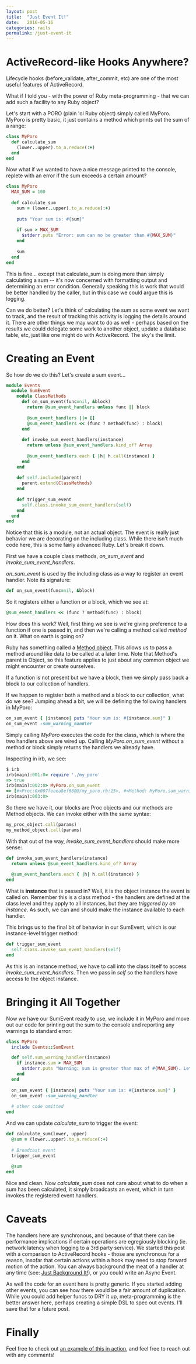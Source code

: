 ```yaml
---
layout: post
title:  "Just Event It!"
date:   2016-05-16
categories: rails
permalink: /just-event-it
---
```


# ActiveRecord-like Hooks Anywhere? 

Lifecycle hooks (before_validate, after_commit, etc) are one of the most useful features of ActiveRecord.

What if I told you - with the power of Ruby meta-programming - that we can add such a facility to any Ruby object?

Let's start with a PORO (plain 'ol Ruby object) simply called MyPoro.  MyPoro is pretty basic, it just contains a method which prints out the sum of a range:

```ruby
class MyPoro
  def calculate_sum
    (lower..upper).to_a.reduce(:+)
  end
end
```

Now what if we wanted to have a nice message printed to the console, replete with an error if the sum exceeds a certain amount?


```ruby
class MyPoro
  MAX_SUM = 100
  
  def calculate_sum
    sum = (lower..upper).to_a.reduce(:+)
    
    puts "Your sum is: #{sum}"
    
    if sum > MAX_SUM
      $stderr.puts "Error: sum can no be greater than #{MAX_SUM}"
    end
    
    sum
  end
end
```

This is fine... except that calculate_sum is doing more than simply calculating a sum -- it's now concerned with formatting output and determining an error condition. Generally speaking this is work that would be better handled by the caller, but in this case we could argue this is logging.

Can we do better?  Let's think of calculating the sum as some event we want to track, and the result of tracking this activity is logging the details around it.  There are other things we may want to do as well - perhaps based on the results we could delegate some work to another object, update a database table, etc, just like one might do with ActiveRecord.  The sky's the limit.

# Creating an Event

So how do we do this?  Let's create a sum event...

```ruby 
module Events
  module SumEvent
    module ClassMethods
      def on_sum_event(func=nil, &block)
        return @sum_event_handlers unless func || block
          
        @sum_event_handlers ||= []
        @sum_event_handlers << (func ? method(func) : block)
      end
      
      def invoke_sum_event_handlers(instance)
        return unless @sum_event_handlers.kind_of? Array
        
        @sum_event_handlers.each { |h| h.call(instance) }
      end
    end
    
    def self.included(parent)
      parent.extend(ClassMethods)
    end
    
    def trigger_sum_event
      self.class.invoke_sum_event_handlers(self)
    end
  end
end
```

Notice that this is a module, not an actual object.  The event is really just behavior we are decorating on the including class.  While there isn't much code here, this is some fairly advanced Ruby.  Let's break it down.

First we have a couple class methods, *on_sum_event* and *invoke_sum_event_handlers*.  

*on_sum_event* is used by the including class as a way to register an event handler.  Note its signature: 

```ruby
def on_sum_event(func=nil, &block)
```

So it registers either a function or a block, which we see at:

```ruby
@sum_event_handlers << (func ? method(func) : block)
```

How does this work?  Well, first thing we see is we're giving preference to a function if one is passed in, and then we're calling a method called *method* on it. What on earth is going on?

Ruby has something called a [Method object](http://ruby-doc.org/core-2.2.0/Method.html).  This allows us to pass a method around like data to be called at a later time.  Note that Method's parent is Object, so this feature applies to just about any common object we might encounter or create ourselves.

If a function is not present but we have a block, then we simply pass back a block to our collection of handlers.

If we happen to register both a method and a block to our collection, what do we see?  Jumping ahead a bit, we will be defining the following handlers in MyPoro:

```ruby
on_sum_event { |instance| puts "Your sum is: #{instance.sum}" }
on_sum_event :sum_warning_handler
```

Simply calling *MyPoro* executes the code for the class, which is where the two handlers above are wired up.  Calling *MyPoro.on_sum_event* without a method or block simply returns the handlers we already have.

Inspecting in irb, we see:

```ruby
$ irb
irb(main):001:0> require './my_poro'
=> true
irb(main):002:0> MyPoro.on_sum_event
=> [#<Proc:0x007feeea8ef680@/my_poro.rb:15>, #<Method: MyPoro.sum_warning_handler>]
irb(main):003:0> 
```

So there we have it, our blocks are Proc objects and our methods are Method objects.  We can invoke either with the same syntax:

```ruby 
my_proc_object.call(params)
my_method_object.call(params)
```

With that out of the way, *invoke_sum_event_handlers* should make more sense:

```ruby
def invoke_sum_event_handlers(instance)
  return unless @sum_event_handlers.kind_of? Array
  
  @sum_event_handlers.each { |h| h.call(instance) }
end
```

What is **instance** that is passed in?  Well, it is the object instance the event is called on.  Remember this is a class method - the handlers are defined at the class level and they apply to all instances, but they are *triggered by an instance*.  As such, we can and should make the instance available to each handler.

This brings us to the final bit of behavior in our SumEvent, which is our instance-level trigger method:

```ruby
def trigger_sum_event
  self.class.invoke_sum_event_handlers(self)
end
```

As this is an instance method, we have to call into the class itself to access *invoke_sum_event_handlers*. Then we pass in *self* so the handlers have access to the object instance.

# Bringing it All Together
Now we have our SumEvent ready to use, we include it in MyPoro and move out our code for printing out the sum to the console and reporting any warnings to standard error:

```ruby 
class MyPoro
  include Events::SumEvent

  def self.sum_warning_handler(instance)
    if instance.sum > MAX_SUM
      $stderr.puts "Warning: sum is greater than max of #{MAX_SUM}. Let's not get crazy folks!"
    end
  end
  
  on_sum_event { |instance| puts "Your sum is: #{instance.sum}" }
  on_sum_event :sum_warning_handler
  
  # other code omitted
end
```

And we can update *calculate_sum* to trigger the event:

```ruby
def calculate_sum(lower, upper)
  @sum = (lower..upper).to_a.reduce(:+)
    
  # Broadcast event
  trigger_sum_event
  
  @sum
end
```

Nice and clean.  Now *calculate_sum* does not care about what to do when a sum has been calculated, it simply broadcasts an event, which in turn invokes the registered event handlers.

# Caveats
The handlers here are synchronous, and because of that there can be performance implications if certain operations are egregiously blocking (ie. network latency when logging to a 3rd party service).  We started this post with a comparison to ActiveRecord hooks - those are synchronous for a reason, insofar that certain actions within a hook may need to stop forward motion of the action.  You can always background the meat of a handler at any time (see: [Just Background It!](/just-background-it)), or you could write an Async Event.

As well the code for an event here is pretty generic.  If you started adding other events, you can see how there would be a fair amount of duplication.  While you could add helper funcs to DRY it up, meta-programming is the better answer here, perhaps creating a simple DSL to spec out events.  I'll save that for a future post.

# Finally

Feel free to check out [an example of this in action](https://github.com/brandall10/just_event_it_demo), and feel free to reach out with any comments!
